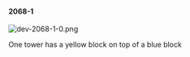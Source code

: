 #### 2068-1
![dev-2068-1-0.png](https://github.com/lil-lab/nlvr/raw/master/nlvr/dev/images/0/dev-2068-1-0.png "dev-2068-1-0.png")

One tower has a yellow block on top of a blue block